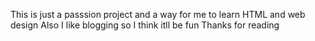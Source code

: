 This is just a passsion project and a way for me to learn HTML and web design
Also I like blogging so I think itll be fun
Thanks for reading
